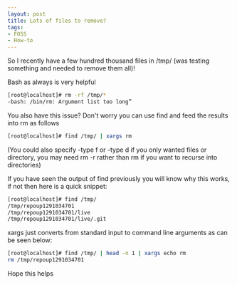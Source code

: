 ```yaml
---
layout: post
title: Lots of files to remove?
tags:
- FOSS
- How-to
---
```


So I recently have a few hundred thousand files in /tmp/ (was testing something and needed to remove them all)!

Bash as always is very helpful

```bash
[root@localhost]# rm -rf /tmp/*
-bash: /bin/rm: Argument list too long”
```

You also have this issue? Don't worry you can use find and feed the results into rm as follows

```bash
[root@localhost]# find /tmp/ | xargs rm
```

(You could also specify -type f or -type d if you only wanted files or directory, you may need rm -r rather than rm if you want to recurse into directories)

If you have seen the output of find previously you will know why this works, if not then here is a quick snippet:

```bash
[root@localhost]# find /tmp/
/tmp/repoup1291034701
/tmp/repoup1291034701/live
/tmp/repoup1291034701/live/.git
```

xargs just converts from standard input to command line arguments as can be seen below:

```bash
[root@localhost]# find /tmp/ | head -n 1 | xargs echo rm
rm /tmp/repoup1291034701
```

Hope this helps
